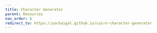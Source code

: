 ```yaml
---
title: Character Generator
parent: Resources
nav_order: 6
redirect_to: https://yochaigal.github.io/cairn-character-generator
---
```

